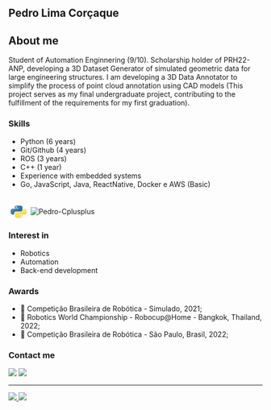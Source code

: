 ## Pedro Lima Corçaque

## About me

Student of Automation Enginnering (9/10). Scholarship holder of PRH22-ANP, developing a 3D Dataset Generator of simulated geometric data for large engineering structures. I am developing a 3D Data Annotator to simplify the process of point cloud annotation using CAD models (This project serves as my final undergraduate project, contributing to the fulfillment of the requirements for my first graduation). 

### Skills

- Python      (6 years)
- Git/Github  (4 years)
- ROS         (3 years)
- C++         (1 year)
- Experience with embedded systems
- Go, JavaScript, Java, ReactNative, Docker e AWS (Basic)

<div style="display: inline_block"><br>
  <!-- Python -->
  <img align="center" alt="Pedro-Python" height="30" width="40" src="https://raw.githubusercontent.com/devicons/devicon/master/icons/python/python-original.svg">
  
  <!-- C++ -->
  <img align="center" alt="Pedro-Cplusplus" height="30" width="40" src="https://raw.githubusercontent.com/simple-icons/simple-icons/develop/icons/cplusplus.svg">
  
</div>

### Interest in

- Robotics
- Automation
- Back-end development

### Awards

- 🥈 Competição Brasileira de Robótica - Simulado, 2021;
- 🥉 Robotics World Championship - Robocup@Home - Bangkok, Thailand, 2022;
- 🥇 Competição Brasileira de Robótica - São Paulo, Brasil, 2022;
  
### Contact me
  
<div>
  <a href = "mailto:pedrollcorc@gmail.com"><img src="https://img.shields.io/badge/-Gmail-%23333?style=for-the-badge&logo=gmail&logoColor=white" target="_blank"></a>
  <a href="https://www.linkedin.com/in/pedrocorcaque" target="_blank"><img src="https://img.shields.io/badge/-LinkedIn-%230077B5?style=for-the-badge&logo=linkedin&logoColor=white" target="_blank"></a>
</div>

___

<div align="left">
  <a href="https://github.com/PedroCorcaque">
  <img height="180em" src="https://github-readme-stats.vercel.app/api?username=PedroCorcaque&show_icons=true&theme=dark&include_all_commits=true&count_private=true" />
  <img height="180em" src="https://github-readme-stats.vercel.app/api/top-langs/?username=PedroCorcaque&layout=compact&langs_count=7&theme=dark"/>
</div>
